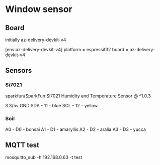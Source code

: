 # Window sensor

## Board

initially az-delivery-devkit-v4 

[env:az-delivery-devkit-v4]
platform = espressif32
board = az-delivery-devkit-v4



## Sensors

### Si7021
sparkfun/SparkFun Si7021 Humidity and Temperature Sensor @ ^1.0.3

3.3/5v
GND
SDA - 11 - blue
SCL - 12 - yellow


### Soil

A0 - D0 - bonsai 
A1 - D1 - amaryllis
A2 - D2 - aralia
A3 - D3 - yucca 





## MQTT test
mosquitto_sub -h 192.168.0.63 -t test